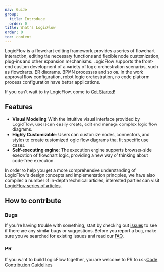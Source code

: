 ```yaml
---
nav: Guide
group:
  title: Introduce
  order: 0
title: What's LogicFlow
order: 0
toc: content
---
```


LogicFlow is a flowchart editing framework, provides a series of flowchart interaction, editing the necessary functions and flexible node customization, plug-ins and other expansion mechanisms.
LogicFlow supports the front-end custom development of a variety of logic orchestration scenarios, such as flowcharts, ER diagrams, BPMN processes and so on.
In the work approval flow configuration, robot logic orchestration, no code platform process configuration have better applications.

If you can't wait to try LogicFlow, come to [Get Started](./get-started.zh.md)!

## Features

- **Visual Modeling**: With the intuitive visual interface provided by LogicFlow, users can easily create, edit and manage complex logic flow diagrams.
- **Highly Customizable**: Users can customize nodes, connectors, and styles to create customized logic flow diagrams that fit specific use cases.
- **Self-executing engine**: The execution engine supports browser-side execution of flowchart logic, providing a new way of thinking about code-free execution.

In order to help you get a more comprehensive understanding of LogicFlow's design concepts and implementation principles, we have also compiled a number of in-depth technical articles, interested parties can visit [LogicFlow series of articles](../article/architecture-of-logicflow.en.md). 

## How to contribute

### Bugs

If you're having trouble with something, start by checking
out [issues](https://github.com/didi/LogicFlow/issues) to see if there are any similar bugs or suggestions. Before you report a bug, make sure you've searched for existing issues and read our [FAQ](https://github.com/didi/LogicFlow/discussions).

### PR

If you want to build LogicFlow together, you are welcome to PR to us~[Code Contribution Guidelines](https://github.com/didi/LogicFlow/blob/master/CONTRUBUTING.en-US.md)

<!-- ### Code of Conduct

### Join the community -->
